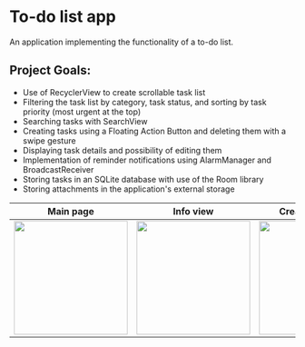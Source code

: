 # To-do list app
An application implementing the functionality of a to-do list.

## Project Goals:

* Use of RecyclerView to create scrollable task list
* Filtering the task list by category, task status, and sorting by task priority (most urgent at the top)
* Searching tasks with SearchView
* Creating tasks using a Floating Action Button and deleting them with a swipe gesture
* Displaying task details and possibility of editing them
* Implementation of reminder notifications using AlarmManager and BroadcastReceiver
* Storing tasks in an SQLite database with use of the Room library
* Storing attachments in the application's external storage

Main page  | Info view | Create/Edit view
------------- | ------------- | -------------
<img src="https://github.com/Nerekk/ToDoList-mobile-app/assets/129552611/2861e91d-495f-4f31-b30a-ad931542d478" width="200"> | <img src="https://github.com/Nerekk/ToDoList-mobile-app/assets/129552611/8dec23cb-935e-4983-8172-ae37adc260d7" width="200"> | <img src="https://github.com/Nerekk/ToDoList-mobile-app/assets/129552611/70895448-2b91-4ffa-927f-1d73ff3b9325" width="200">

